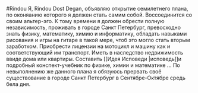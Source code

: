 #Rindou 
Я, Rindou Dost Degan, объявляю открытие семилетнего плана, по оконяанию которого я должен стать самим собой. Воссоединится со своим альтер-эго. К тому времени я должен обрести полную независимость, проживать в городе Санкт Петербург, превосходно знать физику, математику, химию и информатику, обладать навыками рисования и игры на гитаре в такой мере, чтоб это могло стать вторым заработком. Приобрести лицензии на мотоцикл и машину как и соответствующий им транспорт. Иметь в наследство недвижимость ввиде дома или квартиры. Составить [[Идея Исповеди |исповедь]]и подробный конспект-учебник по физике, химии и математике
...
По невыполнению же данного плана я обязуюсь прервать своё существование в городе Санкт Петербург в Сентябре-Октябре средь бела дня.